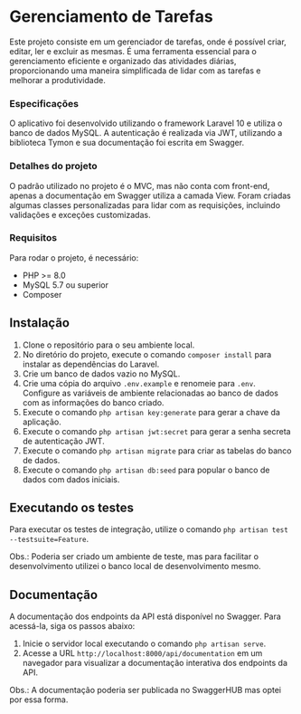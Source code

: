 # Gerenciamento de Tarefas

Este projeto consiste em um gerenciador de tarefas, onde é possível criar, editar, ler e excluir as mesmas. É uma ferramenta essencial para o gerenciamento eficiente e organizado das atividades diárias, proporcionando uma maneira simplificada de lidar com as tarefas e melhorar a produtividade.

### Especificações

O aplicativo foi desenvolvido utilizando o framework Laravel 10 e utiliza o banco de dados MySQL. A autenticação é realizada via JWT, utilizando a biblioteca Tymon e sua documentação foi escrita em Swagger.

### Detalhes do projeto

O padrão utilizado no projeto é o MVC, mas não conta com front-end, apenas a documentação em Swagger utiliza a camada View. Foram criadas algumas classes personalizadas para lidar com as requisições, incluindo validações e exceções customizadas.

### Requisitos

Para rodar o projeto, é necessário:

- PHP >= 8.0
- MySQL 5.7 ou superior
- Composer

## Instalação

1. Clone o repositório para o seu ambiente local.
2. No diretório do projeto, execute o comando `composer install` para instalar as dependências do Laravel.
3. Crie um banco de dados vazio no MySQL.
4. Crie uma cópia do arquivo `.env.example` e renomeie para `.env`. Configure as variáveis de ambiente relacionadas ao banco de dados com as informações do banco criado.
5. Execute o comando `php artisan key:generate` para gerar a chave da aplicação.
6. Execute o comando `php artisan jwt:secret` para gerar a senha secreta de autenticação JWT.
7. Execute o comando `php artisan migrate` para criar as tabelas do banco de dados.
8. Execute o comando `php artisan db:seed` para popular o banco de dados com dados iniciais.

## Executando os testes

Para executar os testes de integração, utilize o comando `php artisan test --testsuite=Feature`.

Obs.: Poderia ser criado um ambiente de teste, mas para facilitar o desenvolvimento utilizei o banco local de desenvolvimento mesmo.

## Documentação

A documentação dos endpoints da API está disponível no Swagger. Para acessá-la, siga os passos abaixo:

1. Inicie o servidor local executando o comando `php artisan serve`.
2. Acesse a URL `http://localhost:8000/api/documentation` em um navegador para visualizar a documentação interativa dos endpoints da API.

Obs.: A documentação poderia ser publicada no SwaggerHUB mas optei por essa forma.
